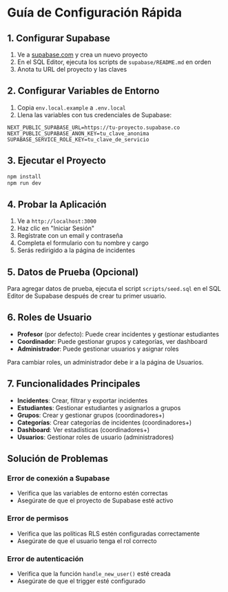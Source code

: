 # Guía de Configuración Rápida

## 1. Configurar Supabase

1. Ve a [supabase.com](https://supabase.com) y crea un nuevo proyecto
2. En el SQL Editor, ejecuta los scripts de `supabase/README.md` en orden
3. Anota tu URL del proyecto y las claves

## 2. Configurar Variables de Entorno

1. Copia `env.local.example` a `.env.local`
2. Llena las variables con tus credenciales de Supabase:

```env
NEXT_PUBLIC_SUPABASE_URL=https://tu-proyecto.supabase.co
NEXT_PUBLIC_SUPABASE_ANON_KEY=tu_clave_anonima
SUPABASE_SERVICE_ROLE_KEY=tu_clave_de_servicio
```

## 3. Ejecutar el Proyecto

```bash
npm install
npm run dev
```

## 4. Probar la Aplicación

1. Ve a `http://localhost:3000`
2. Haz clic en "Iniciar Sesión"
3. Regístrate con un email y contraseña
4. Completa el formulario con tu nombre y cargo
5. Serás redirigido a la página de incidentes

## 5. Datos de Prueba (Opcional)

Para agregar datos de prueba, ejecuta el script `scripts/seed.sql` en el SQL Editor de Supabase después de crear tu primer usuario.

## 6. Roles de Usuario

- **Profesor** (por defecto): Puede crear incidentes y gestionar estudiantes
- **Coordinador**: Puede gestionar grupos y categorías, ver dashboard
- **Administrador**: Puede gestionar usuarios y asignar roles

Para cambiar roles, un administrador debe ir a la página de Usuarios.

## 7. Funcionalidades Principales

- **Incidentes**: Crear, filtrar y exportar incidentes
- **Estudiantes**: Gestionar estudiantes y asignarlos a grupos
- **Grupos**: Crear y gestionar grupos (coordinadores+)
- **Categorías**: Crear categorías de incidentes (coordinadores+)
- **Dashboard**: Ver estadísticas (coordinadores+)
- **Usuarios**: Gestionar roles de usuario (administradores)

## Solución de Problemas

### Error de conexión a Supabase
- Verifica que las variables de entorno estén correctas
- Asegúrate de que el proyecto de Supabase esté activo

### Error de permisos
- Verifica que las políticas RLS estén configuradas correctamente
- Asegúrate de que el usuario tenga el rol correcto

### Error de autenticación
- Verifica que la función `handle_new_user()` esté creada
- Asegúrate de que el trigger esté configurado

